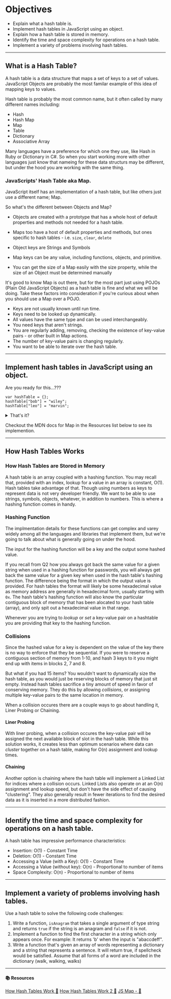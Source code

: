 # Objectives

* Explain what a hash table is.
* Implement hash tables in JavaScript using an object.
* Explain how a hash table is stored in memory.
* Identify the time and space complexity for operations on a hash table.
* Implement a variety of problems involving hash tables.

<hr>

## What is a Hash Table?

A hash table is a data structure that maps a set of keys to a set of values.
JavaScript Objects are probably the most familar example of this idea of mapping keys to values.

Hash table is probably the most common name, but it often called by many different names including:

- Hash
- Hash Map
- Map
- Table
- Dictionary
- Associative Array

Many languages have a preference for which one they use, like Hash in Ruby or Dictionary in C#.
So when you start working more with other languages just know that nameing for these data structurs may be different,
but under the hood you are working with the same thing.

### JavaScripts' Hash Table aka Map.

JavaScript itself has an implementation of a hash table, but like others just use a different name; Map.

So what's the different between Objects and Map?

- Objects are created with a prototype that has a whole host of default properties and methods not needed for a hash table.
- Maps too have a host of default properties and methods, but ones specific to hash tables - i.e. `size`, `clear`, `delete`

- Object keys are Strings and Symbols
- Map keys can be any value, including functions, objects, and primitive.

- You can get the size of a Map easily with the size property, while the size of an Object must be determined manually

It's good to know Map is out there,
but for the most part just using POJOs (Plain Old JavaScript Objects) as a hash table is fine and what we will be doing.
Take these factors into consideration if you're curious about when you should use a Map over a POJO.

- Keys are not usually known until run time.
- Keys need to be looked up dynamically.
- All values have the same type and can be used interchangeably.
- You need keys that aren't strings.
- You are regularly adding, removing, checking the existence of key-value pairs - or other built in Map actions.
- The number of key-value pairs is changing regularly.
- You want to be able to iterate over the hash table.

<hr>

## Implement hash tables in JavaScript using an object.

Are you ready for this...???

```
var hashTable = {};
hashTable["bob"] = "wiley";
hashTable["leo"] = "marvin";
```

<details>
  <summary>That's it?</summary>
  ![zomg](http://gph.is/1Kqqghq)
</details>

Checkout the MDN docs for Map in the Resources list below to see its implemention.

<hr>

## How Hash Tables Works

### How Hash Tables are Stored in Memory

A hash table is an array coupled with a hashing function.
You may recall that, provided with an index, lookup for a value in an array is constant, O(1).
Hash tables take advantage of that.
Though using numbers as keys to represent data is not very developer friendly.
We want to be able to use strings, symbols, objects, whatever, in addition to numbers.
This is where a hashing function comes in handy.

### Hashing Function

The implmentation details for these functions can get complex and varey widely among all the languages and libraries that implement them,
but we're going to talk about what is generally going on under the hood.

The input for the hashing function will be a key and the output some hashed value.

If you recall from Q2 how you always got back the same value for a given string when used in a hashing function for passwords,
you will always get back the same value for a given key when used in the hash table's hashing function.
The difference being the format in which the output value is provided.
For hash tables the format will likely be some hexadecimal value as memory address are generally in hexadecimal form,
usually starting with `0x`.
The hash table's hashing function will also know the particular contiguous block of memory that has been alocated to your hash table (array),
and only spit out a hexadecimal value in that range.

Whenever you are trying to *lookup* or *set* a key-value pair on a hashtable you are providing that key to the hashing function.

### Collisions

Since the hashed value for a key is dependent on the value of the key there is no way to enforce that they be sequential.
If you were to reserve a contiguous section of memory from 1-10,
and hash 3 keys to it you might end up with items in blocks 2, 7 and 8.

But what if you had 15 items?
You wouldn't want to dynamically size the hash table, as you would just be reserving blocks of memory that just sit empty.
Instead hash tables sacrifice a tiny amount of speed in favor of conserving memory.
They do this by allowing *collisions*, or assigning multiple key-value pairs to the same location in memory.

When a collision occures there are a couple ways to go about handling it, Liner Probing or Chaining.

#### Liner Probing

With liner probing, when a collision occures the key-value pair will be assigned the next available block of slot in the hash table.
While this solution works, it creates less than optimum scenarios where data can *cluster* together on a hash table,
making for O(n) assignment and lookup times.

#### Chaining

Another option is chaining where the hash table will implement a Linked List for indices where a collision occurs.
Linked Lists also operate on at an O(n) assignment and lookup speed, but don't have the side effect of causing "clustering".
They also generally result in fewer iterations to find the desired data as it is inserted in a more distributed fashion.

<hr>

## Identify the time and space complexity for operations on a hash table.

A hash table has impressive performance characteristics:

- Insertion: O(1) - Constant Time
- Deletion: O(1) - Constant Time
- Accessing a Value (with a Key): O(1) - Constant Time
- Accessing a Value (without key): O(n) - Proportional to number of items
- Space Complexity: O(n) - Proportional to number of items

<hr>

## Implement a variety of problems involving hash tables.

Use a hash table to solve the following code challenges:

1. Write a function, `isAnagram` that takes a single argument of type string and
   returns `true` if the string is an anagram and `false` if it is not.
1. Implement a function to find the first character in a string which only appears once. For example: It returns 'b' when the input is "abaccdeff".
1. Write a function that's given an array of words representing a dictionary and a string that represents a sentence. It will return true, if spellcheck would be satisfied. Assume that all forms of a word are included in the dictionary (walk, walking, walks)

<hr>

#### 📚 Resources
[How Hash Tables Work 🎥](https://www.youtube.com/watch?v=MfhjkfocRR0)
[How Hash Tables Work 2 🎥](https://www.youtube.com/watch?v=h2d9b_nEzoA)
[JS Map - 📖](https://developer.mozilla.org/en-US/docs/Web/JavaScript/Reference/Global_Objects/Map)
